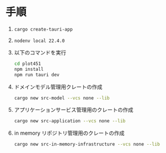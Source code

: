 # 手順

1. `cargo create-tauri-app`
2. `nodenv local 22.4.0`
3. 以下のコマンドを実行

   ```bash
   cd plot451
   npm install
   npm run tauri dev
   ```

4. ドメインモデル管理用クレートの作成

   ```bash
   cargo new src-model --vcs none --lib
   ```

5. アプリケーションサービス管理用のクレートの作成

    ```bash
    cargo new src-application --vcs none --lib
    ```

6. in memory リポジトリ管理用のクレートの作成

    ```bash
    cargo new src-in-memory-infrastructure --vcs none --lib
    ```
